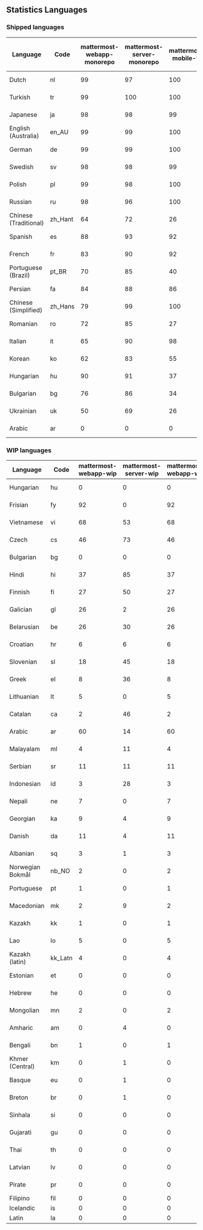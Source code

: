 ## Statistics Languages ##
###  Shipped languages  ###
|Language|Code|mattermost-webapp-monorepo|mattermost-server-monorepo|mattermost-mobile-v2|mattermost-desktop|mattermost-boards-webapp-monorepo|mattermost-playbooks-webapp-monorepo|calls-webapp|Total|Last Modified|
|---|---|---|---|---|---|---|---|---|---|---|
|Dutch|nl| 99| 97| 100| 100| 100| 100| 100| 98|2023-04-12T13:12:54.975938Z|
|Turkish|tr| 99| 100| 100| 100| 100| 100| 30| 97|2023-04-12T18:53:59.628452Z|
|Japanese|ja| 98| 98| 99| 100| 97| 100| 0| 97|2023-04-07T19:53:24.346922Z|
|English (Australia)|en_AU| 99| 99| 100| 100| 100| 99| 0| 96|2023-04-08T02:57:43.824804Z|
|German|de| 99| 99| 100| 100| 100| 100| 100| 95|2023-04-12T15:14:33.804612Z|
|Swedish|sv| 98| 98| 99| 100| 97| 100| 0| 94|2023-04-07T15:44:27.254582Z|
|Polish|pl| 99| 98| 100| 100| 100| 100| 2| 94|2023-04-12T12:18:00.243720Z|
|Russian|ru| 98| 96| 100| 100| 100| 59| 0| 92|2023-04-12T17:24:56.811560Z|
|Chinese (Traditional)|zh_Hant| 64| 72| 26| 0| 97| 0| 0| 80|2023-04-07T15:44:30.097458Z|
|Spanish|es| 88| 93| 92| 98| 48| 0| 20| 79|2023-04-07T15:44:09.289287Z|
|French|fr| 83| 90| 92| 96| 98| 27| 1| 79|2023-04-11T07:51:23.510222Z|
|Portuguese (Brazil)|pt_BR| 70| 85| 40| 48| 100| 0| 78| 69|2023-04-10T23:56:49.517548Z|
|Persian|fa| 84| 88| 86| 100| 26| 1| 0| 68|2023-04-10T20:33:16.616621Z|
|Chinese (Simplified)|zh_Hans| 79| 99| 100| 100| 98| 0| 4| 68|2023-04-11T09:31:46.328179Z|
|Romanian|ro| 72| 85| 27| 0| 0| 0| 0| 67|2023-04-05T12:34:01.848018Z|
|Italian|it| 65| 90| 98| 5| 66| 0| 0| 65|2023-04-10T20:30:41.167587Z|
|Korean|ko| 62| 83| 55| 100| 94| 53| 0| 65|2023-04-07T15:44:16.303732Z|
|Hungarian|hu| 90| 91| 37| 99| 94| 81| 0| 64|2023-04-07T15:44:12.581774Z|
|Bulgarian|bg| 76| 86| 34| 0| 0| 0| 0| 52|2023-04-05T12:33:27.131567Z|
|Ukrainian|uk| 50| 69| 26| 79| 53| 0| 0| 45|2023-04-07T15:44:28.713331Z|
|Arabic|ar| 0| 0| 0| 45| 46| 0| 0| 16|2023-04-07T15:44:05.561803Z|
###  WIP languages  ###
|Language|Code|mattermost-webapp-wip|mattermost-server-wip|mattermost-webapp-wip|Total|Last Modified|
|---|---|---|---|---|---|--|
|Hungarian|hu| 0| 0| 0| 64|2023-04-07T15:44:12.581774Z|
|Frisian|fy| 92| 0| 92| 61|2023-03-30T14:04:28.368728Z|
|Vietnamese|vi| 68| 53| 68| 57|2023-04-07T15:44:29.030842Z|
|Czech|cs| 46| 73| 46| 54|2023-04-06T20:14:16.875399Z|
|Bulgarian|bg| 0| 0| 0| 52|2023-04-05T12:33:27.131567Z|
|Hindi|hi| 37| 85| 37| 49|2023-03-30T14:04:54.856447Z|
|Finnish|fi| 27| 50| 27| 34|2023-03-30T14:04:14.936366Z|
|Galician|gl| 26| 2| 26| 31|2023-02-16T10:53:47.791156Z|
|Belarusian|be| 26| 30| 26| 27|2023-03-30T14:03:09.873427Z|
|Croatian|hr| 6| 6| 6| 25|2023-04-12T19:42:11.064853Z|
|Slovenian|sl| 18| 45| 18| 21|2023-04-06T20:14:58.767028Z|
|Greek|el| 8| 36| 8| 21|2023-03-30T14:03:55.229463Z|
|Lithuanian|lt| 5| 0| 5| 19|2023-04-12T16:15:33.750015Z|
|Catalan|ca| 2| 46| 2| 16|2023-02-22T22:19:51.633986Z|
|Arabic|ar| 60| 14| 60| 16|2023-04-07T15:44:05.561803Z|
|Malayalam|ml| 4| 11| 4| 15|2023-04-07T16:10:53.056996Z|
|Serbian|sr| 11| 11| 11| 13|2023-03-30T14:07:25.635161Z|
|Indonesian|id| 3| 28| 3| 12|2023-01-20T12:30:26.132977Z|
|Nepali|ne| 7| 0| 7| 11|2023-03-30T14:06:47.028356Z|
|Georgian|ka| 9| 4| 9| 9|2023-04-10T20:31:24.828471Z|
|Danish|da| 11| 4| 11| 8|2023-02-28T08:17:12.460986Z|
|Albanian|sq| 3| 1| 3| 8|2023-03-30T14:07:18.996586Z|
|Norwegian Bokmål|nb_NO| 2| 0| 2| 5|2023-04-07T15:44:19.938225Z|
|Portuguese|pt| 1| 0| 1| 5|2023-04-10T23:55:59.471172Z|
|Macedonian|mk| 2| 9| 2| 5|2023-04-07T05:23:43.343445Z|
|Kazakh|kk| 1| 0| 1| 3|2023-01-20T12:30:28.434837Z|
|Lao|lo| 5| 0| 5| 3|2023-01-28T03:29:57.636840Z|
|Kazakh (latin)|kk_Latn| 4| 0| 4| 3|2023-01-09T16:04:40.142668Z|
|Estonian|et| 0| 0| 0| 2|2022-06-16T11:17:55.844464Z|
|Hebrew|he| 0| 0| 0| 2|2023-01-20T12:30:24.610278Z|
|Mongolian|mn| 2| 0| 2| 2|2023-02-16T02:00:14.011643Z|
|Amharic|am| 0| 4| 0| 1|2020-07-04T19:22:35.416407Z|
|Bengali|bn| 1| 0| 1| 1|2022-06-18T00:07:36.707192Z|
|Khmer (Central)|km| 0| 1| 0| 0|2022-05-06T14:27:58.323957Z|
|Basque|eu| 0| 1| 0| 0|2021-06-22T14:46:44.626603Z|
|Breton|br| 0| 1| 0| 0|2022-10-20T14:33:30.929526Z|
|Sinhala|si| 0| 0| 0| 0|2022-10-24T11:26:43.423982Z|
|Gujarati|gu| 0| 0| 0| 0|2021-09-27T12:12:04.194601Z|
|Thai|th| 0| 0| 0| 0|2022-05-03T14:48:59.991556Z|
|Latvian|lv| 0| 0| 0| 0|2022-12-17T23:24:22.390841Z|
|Pirate|pr| 0| 0| 0| 0|2022-06-28T08:46:29.046651Z|
|Filipino|fil| 0| 0| 0| 0||
|Icelandic|is| 0| 0| 0| 0||
|Latin|la| 0| 0| 0| 0||
